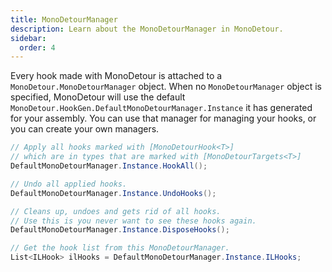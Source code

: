 ```yaml
---
title: MonoDetourManager
description: Learn about the MonoDetourManager in MonoDetour.
sidebar:
  order: 4
---
```


Every hook made with MonoDetour is attached to a `MonoDetour.MonoDetourManager` object.
When no `MonoDetourManager` object is specified, MonoDetour will use the default `MonoDetour.HookGen.DefaultMonoDetourManager.Instance` it has generated for your assembly. You can use that manager for managing your hooks, or you can create your own managers.

```cs
// Apply all hooks marked with [MonoDetourHook<T>]
// which are in types that are marked with [MonoDetourTargets<T>]
DefaultMonoDetourManager.Instance.HookAll();

// Undo all applied hooks.
DefaultMonoDetourManager.Instance.UndoHooks();

// Cleans up, undoes and gets rid of all hooks.
// Use this is you never want to see these hooks again.
DefaultMonoDetourManager.Instance.DisposeHooks();

// Get the hook list from this MonoDetourManager.
List<ILHook> ilHooks = DefaultMonoDetourManager.Instance.ILHooks;
```
